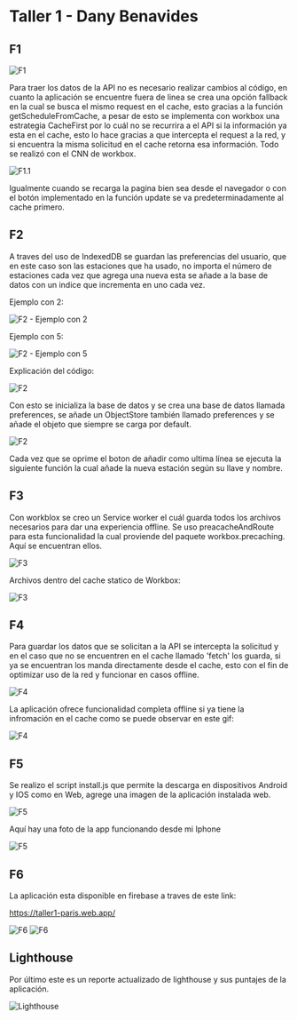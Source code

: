 # Taller 1 - Dany Benavides
## F1

![F1](/readmeImages/f1.png)

Para traer los datos de la API no es necesario realizar cambios al código, en cuanto la aplicación se encuentre fuera de linea se crea una opción fallback en la cual se busca el mismo request en el cache, esto gracias a la función getScheduleFromCache, a pesar de esto se implementa con workbox una estrategia CacheFirst por lo cuál no se recurrira a el API si la información ya esta en el cache, esto lo hace gracias a que intercepta el request a la red, y si encuentra la misma solicitud en el cache retorna esa información. Todo se realizó con el CNN de workbox.

![F1.1](/readmeImages/f1.2.png)

Igualmente cuando se recarga la pagina bien sea desde el navegador o con el botón implementado en la función update se va predeterminadamente al cache primero.

## F2

A traves del uso de IndexedDB se guardan las preferencias del usuario, que en este caso son las estaciones que ha usado, no importa el número de estaciones cada vez que agrega una nueva esta se añade a la base de datos con un indice que incrementa en uno cada vez.

Ejemplo con 2:

![F2 - Ejemplo con 2](/readmeImages/f2.png)

Ejemplo con 5:

![F2 - Ejemplo con 5](/readmeImages/f2.2.png)

Explicación del código:

![F2](/readmeImages/f2.3.png)

Con esto se inicializa la base de datos y se crea una base de datos llamada preferences, se añade un ObjectStore también llamado preferences y se añade el objeto que siempre se carga por default.

![F2](/readmeImages/f2.4.png)

Cada vez que se oprime el boton de añadir como ultima línea se ejecuta la siguiente función la cual añade la nueva estación según su llave y nombre.

## F3

Con workblox se creo un Service worker el cuál guarda todos los archivos necesarios para dar una experiencia offline. Se uso  preacacheAndRoute para esta funcionalidad la cual proviende del paquete workbox.precaching. Aquí se encuentran ellos.

![F3](/readmeImages/f3.2.png)

Archivos dentro del cache statico de Workbox:

![F3](/readmeImages/f3.png)

## F4

Para guardar los datos que se solicitan a la API se intercepta la solicitud y en el caso que no se encuentren en el cache llamado 'fetch' los guarda, si ya se encuentran los manda directamente desde el cache, esto con el fin de optimizar uso de la red y funcionar en casos offline.

![F4](/readmeImages/f4.png)

La aplicación ofrece funcionalidad completa offline si ya tiene la infromación en el cache como se puede observar en este gif:

![F4](https://media.giphy.com/media/icJCgqSQvPXFxLU1Cu/giphy.gif)

## F5

Se realizo el script install.js que permite la descarga en dispositivos Android y IOS como en Web, agrege una imagen de la aplicación instalada web.

![F5](/readmeImages/f5.png)

Aquí hay una foto de la app funcionando desde mi Iphone

![F5](/readmeImages/f5.2.png)

 
## F6

La aplicación esta disponible en firebase a traves de este link:

https://taller1-paris.web.app/

![F6](/readmeImages/f6.png)
![F6](/readmeImages/f6.2.png)

## Lighthouse

Por último este es un reporte actualizado de lighthouse y sus puntajes de la aplicación.

![Lighthouse](/readmeImages/lighthousefinal.png)

